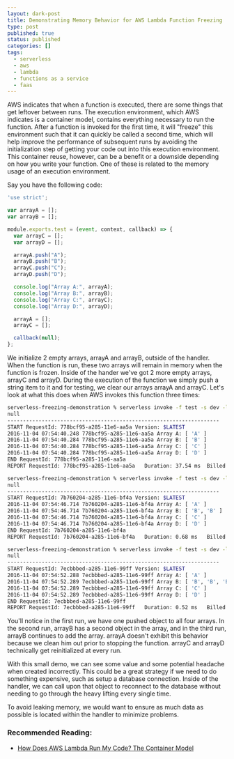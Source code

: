 ```yaml
---
layout: dark-post
title: Demonstrating Memory Behavior for AWS Lambda Function Freezing
type: post
published: true
status: published
categories: []
tags:
  - serverless
  - aws
  - lambda
  - functions as a service
  - faas
---
```


AWS indicates that when a function is executed, there are some things that get
leftover between runs.  The execution environment, which AWS indicates is a
container model, contains everything necessary to run the function.  After a
function is invoked for the first time, it will "freeze" this environment such
that it can quickly be called a second time, which will help improve the
performance of subsequent runs by avoiding the initialization step of getting
your code out into this execution environment.  This container reuse, however,
can be a benefit or a downside depending on how you write your function.  One of
these is related to the memory usage of an execution environment.

Say you have the following code:

```js
'use strict';

var arrayA = [];
var arrayB = [];

module.exports.test = (event, context, callback) => {
  var arrayC = [];
  var arrayD = [];

  arrayA.push("A");
  arrayB.push("B");
  arrayC.push("C");
  arrayD.push("D");

  console.log("Array A:", arrayA);
  console.log("Array B:", arrayB);
  console.log("Array C:", arrayC);
  console.log("Array D:", arrayD);

  arrayA = [];
  arrayC = [];

  callback(null);
};
```

We initialize 2 empty arrays, arrayA and arrayB, outside of the handler.  When the function
is run, these two arrays will remain in memory when the function is frozen.
Inside of the hander we've got 2 more empty arrays, arrayC and arrayD.  During the
execution of the function we simply push a string item to it and for testing, we
clear our arrays arrayA and arrayC.  Let's look at what this does when AWS invokes this
function three times:

```bash
serverless-freezing-demonstration % serverless invoke -f test -s dev -l
null
--------------------------------------------------------------------
START RequestId: 778bcf95-a285-11e6-aa5a Version: $LATEST
2016-11-04 07:54:40.248	778bcf95-a285-11e6-aa5a	Array A: [ 'A' ]
2016-11-04 07:54:40.284	778bcf95-a285-11e6-aa5a	Array B: [ 'B' ]
2016-11-04 07:54:40.284	778bcf95-a285-11e6-aa5a	Array C: [ 'C' ]
2016-11-04 07:54:40.284	778bcf95-a285-11e6-aa5a	Array D: [ 'D' ]
END RequestId: 778bcf95-a285-11e6-aa5a
REPORT RequestId: 778bcf95-a285-11e6-aa5a	Duration: 37.54 ms	Billed Duration: 100 ms 	Memory Size: 128 MB	Max Memory Used: 14 MB

serverless-freezing-demonstration % serverless invoke -f test -s dev -l
null
--------------------------------------------------------------------
START RequestId: 7b760204-a285-11e6-bf4a Version: $LATEST
2016-11-04 07:54:46.714 7b760204-a285-11e6-bf4a	Array A: [ 'A' ]
2016-11-04 07:54:46.714 7b760204-a285-11e6-bf4a	Array B: [ 'B', 'B' ]
2016-11-04 07:54:46.714 7b760204-a285-11e6-bf4a	Array C: [ 'C' ]
2016-11-04 07:54:46.714 7b760204-a285-11e6-bf4a	Array D: [ 'D' ]
END RequestId: 7b760204-a285-11e6-bf4a
REPORT RequestId: 7b760204-a285-11e6-bf4a	Duration: 0.68 ms	Billed Duration: 100 ms 	Memory Size: 128 MB	Max Memory Used: 14 MB

serverless-freezing-demonstration % serverless invoke -f test -s dev -l
null
--------------------------------------------------------------------
START RequestId: 7ecbbbed-a285-11e6-99ff Version: $LATEST
2016-11-04 07:54:52.288 7ecbbbed-a285-11e6-99ff	Array A: [ 'A' ]
2016-11-04 07:54:52.289 7ecbbbed-a285-11e6-99ff	Array B: [ 'B', 'B', 'B' ]
2016-11-04 07:54:52.289 7ecbbbed-a285-11e6-99ff	Array C: [ 'C' ]
2016-11-04 07:54:52.289 7ecbbbed-a285-11e6-99ff	Array D: [ 'D' ]
END RequestId: 7ecbbbed-a285-11e6-99ff
REPORT RequestId: 7ecbbbed-a285-11e6-99ff	Duration: 0.52 ms	Billed Duration: 100 ms 	Memory Size: 128 MB	Max Memory Used: 14 MB
```
You'll notice in the first run, we have one pushed object to all four arrays.
In the second run, arrayB has a second object in the array, and in the third
run, arrayB continues to add the array.  arrayA doesn't exhibit this behavior
because we clean him out prior to stopping the function.  arrayC and arrayD
technically get reinitialized at every run.

With this small demo, we can see some value and some potential headache when
created incorrectly.  This could be a great strategy if we need to do
something expensive, such as setup a database connection.  Inside of the
handler, we can call upon that object to reconnect to the database without
needing to go through the heavy lifting every single time.

To avoid leaking memory, we would want to ensure as much data as possible is
located within the handler to minimize problems.

### Recommended Reading:
* [How Does AWS Lambda Run My Code? The Container
  Model](http://docs.aws.amazon.com/lambda/latest/dg/lambda-introduction-function.html#topic3)
